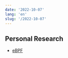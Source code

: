 ```yaml
---
date: '2022-10-07'
lang: 'en'
slug: '/2022-10-07'
---
```


## Personal Research

- [eBPF](./../.././docs/pages/eBPF.md)

<head>
  <html lang="en-US"/>
</head>
